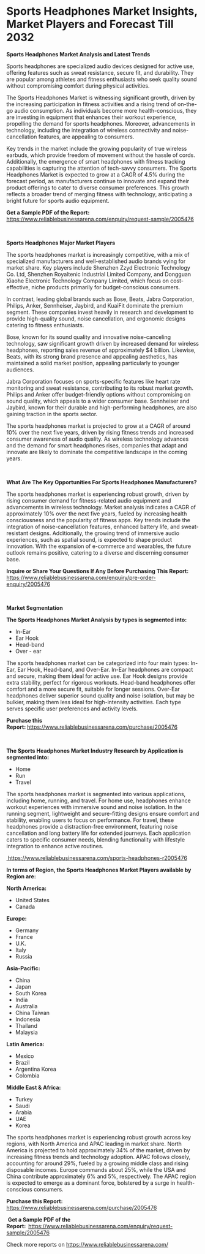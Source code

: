 <p><h1>Sports Headphones Market Insights, Market Players and Forecast Till 2032</h1></p><p><strong>Sports Headphones Market Analysis and Latest Trends</strong></p>
<p><p>Sports headphones are specialized audio devices designed for active use, offering features such as sweat resistance, secure fit, and durability. They are popular among athletes and fitness enthusiasts who seek quality sound without compromising comfort during physical activities.</p><p>The Sports Headphones Market is witnessing significant growth, driven by the increasing participation in fitness activities and a rising trend of on-the-go audio consumption. As individuals become more health-conscious, they are investing in equipment that enhances their workout experience, propelling the demand for sports headphones. Moreover, advancements in technology, including the integration of wireless connectivity and noise-cancellation features, are appealing to consumers.</p><p>Key trends in the market include the growing popularity of true wireless earbuds, which provide freedom of movement without the hassle of cords. Additionally, the emergence of smart headphones with fitness tracking capabilities is capturing the attention of tech-savvy consumers. The Sports Headphones Market is expected to grow at a CAGR of 4.5% during the forecast period, as manufacturers continue to innovate and expand their product offerings to cater to diverse consumer preferences. This growth reflects a broader trend of merging fitness with technology, anticipating a bright future for sports audio equipment.</p></p>
<p><strong>Get a Sample PDF of the Report:&nbsp;</strong> <a href="https://www.reliablebusinessarena.com/enquiry/request-sample/2005476?utm_campaign=2488&utm_medium=2&utm_source=Github&utm_content=ia&utm_term=06042025&utm_id=sports-headphones">https://www.reliablebusinessarena.com/enquiry/request-sample/2005476</a></p>
<p>&nbsp;</p>
<p><strong>Sports Headphones Major Market Players</strong></p>
<p><p>The sports headphones market is increasingly competitive, with a mix of specialized manufacturers and well-established audio brands vying for market share. Key players include Shenzhen Zzyd Electronic Technology Co. Ltd, Shenzhen Royaltenic Industrial Limited Company, and Dongguan Xiaohe Electronic Technology Company Limited, which focus on cost-effective, niche products primarily for budget-conscious consumers.</p><p>In contrast, leading global brands such as Bose, Beats, Jabra Corporation, Philips, Anker, Sennheiser, Jaybird, and KuaiFit dominate the premium segment. These companies invest heavily in research and development to provide high-quality sound, noise cancellation, and ergonomic designs catering to fitness enthusiasts. </p><p>Bose, known for its sound quality and innovative noise-canceling technology, saw significant growth driven by increased demand for wireless headphones, reporting sales revenue of approximately $4 billion. Likewise, Beats, with its strong brand presence and appealing aesthetics, has maintained a solid market position, appealing particularly to younger audiences. </p><p>Jabra Corporation focuses on sports-specific features like heart rate monitoring and sweat resistance, contributing to its robust market growth. Philips and Anker offer budget-friendly options without compromising on sound quality, which appeals to a wider consumer base. Sennheiser and Jaybird, known for their durable and high-performing headphones, are also gaining traction in the sports sector. </p><p>The sports headphones market is projected to grow at a CAGR of around 10% over the next five years, driven by rising fitness trends and increased consumer awareness of audio quality. As wireless technology advances and the demand for smart headphones rises, companies that adapt and innovate are likely to dominate the competitive landscape in the coming years.</p></p>
<p>&nbsp;</p>
<p><strong>What Are The Key Opportunities For Sports Headphones Manufacturers?</strong></p>
<p><p>The sports headphones market is experiencing robust growth, driven by rising consumer demand for fitness-related audio equipment and advancements in wireless technology. Market analysis indicates a CAGR of approximately 10% over the next five years, fueled by increasing health consciousness and the popularity of fitness apps. Key trends include the integration of noise-cancellation features, enhanced battery life, and sweat-resistant designs. Additionally, the growing trend of immersive audio experiences, such as spatial sound, is expected to shape product innovation. With the expansion of e-commerce and wearables, the future outlook remains positive, catering to a diverse and discerning consumer base.</p></p>
<p><strong>Inquire or Share Your Questions If Any Before Purchasing This Report:</strong> <a href="https://www.reliablebusinessarena.com/enquiry/pre-order-enquiry/2005476?utm_campaign=2488&utm_medium=2&utm_source=Github&utm_content=ia&utm_term=06042025&utm_id=sports-headphones">https://www.reliablebusinessarena.com/enquiry/pre-order-enquiry/2005476</a></p>
<p>&nbsp;</p>
<p><strong>Market Segmentation</strong></p>
<p><strong>The Sports Headphones Market Analysis by types is segmented into:</strong></p>
<p><ul><li>In-Ear</li><li>Ear Hook</li><li>Head-band</li><li>Over - ear</li></ul></p>
<p><p>The sports headphones market can be categorized into four main types: In-Ear, Ear Hook, Head-band, and Over-Ear. In-Ear headphones are compact and secure, making them ideal for active use. Ear Hook designs provide extra stability, perfect for rigorous workouts. Head-band headphones offer comfort and a more secure fit, suitable for longer sessions. Over-Ear headphones deliver superior sound quality and noise isolation, but may be bulkier, making them less ideal for high-intensity activities. Each type serves specific user preferences and activity levels.</p></p>
<p><strong>Purchase this Report:&nbsp;</strong><a href="https://www.reliablebusinessarena.com/purchase/2005476?utm_campaign=2488&utm_medium=2&utm_source=Github&utm_content=ia&utm_term=06042025&utm_id=sports-headphones">https://www.reliablebusinessarena.com/purchase/2005476</a></p>
<p>&nbsp;</p>
<p><strong>The Sports Headphones Market Industry Research by Application is segmented into:</strong></p>
<p><ul><li>Home</li><li>Run</li><li>Travel</li></ul></p>
<p><p>The sports headphones market is segmented into various applications, including home, running, and travel. For home use, headphones enhance workout experiences with immersive sound and noise isolation. In the running segment, lightweight and secure-fitting designs ensure comfort and stability, enabling users to focus on performance. For travel, these headphones provide a distraction-free environment, featuring noise cancellation and long battery life for extended journeys. Each application caters to specific consumer needs, blending functionality with lifestyle integration to enhance active routines.</p></p>
<p><a href="https://www.reliablebusinessarena.com/sports-headphones-r2005476?utm_campaign=2488&utm_medium=2&utm_source=Github&utm_content=ia&utm_term=06042025&utm_id=sports-headphones">&nbsp;https://www.reliablebusinessarena.com/sports-headphones-r2005476</a></p>
<p><strong>In terms of Region, the Sports Headphones Market Players available by Region are:</strong></p>
<p>
    <p> <strong> North America: </strong>
        <ul>
            <li>United States</li>
            <li>Canada</li>
        </ul>
        </p> 
    <p> <strong> Europe: </strong>
        <ul>
            <li>Germany</li>
            <li>France</li>
            <li>U.K.</li>
            <li>Italy</li>
            <li>Russia</li>
        </ul>
        </p> 
    <p> <strong> Asia-Pacific: </strong>
        <ul>
            <li>China</li>
            <li>Japan</li>
            <li>South Korea</li>
            <li>India</li>
            <li>Australia</li>
            <li>China Taiwan</li>
            <li>Indonesia</li>
            <li>Thailand</li>
            <li>Malaysia</li>
        </ul>
        </p> 
    <p> <strong> Latin America: </strong>
        <ul>
            <li>Mexico</li>
            <li>Brazil</li>
            <li>Argentina Korea</li>
            <li>Colombia</li>
        </ul>
        </p> 
    <p> <strong> Middle East & Africa: </strong>
        <ul>
            <li>Turkey</li>
            <li>Saudi</li>
            <li>Arabia</li>
            <li>UAE</li>
            <li>Korea</li>
        </ul>
    </p>
    </p>
<p><p>The sports headphones market is experiencing robust growth across key regions, with North America and APAC leading in market share. North America is projected to hold approximately 34% of the market, driven by increasing fitness trends and technology adoption. APAC follows closely, accounting for around 29%, fueled by a growing middle class and rising disposable incomes. Europe commands about 25%, while the USA and China contribute approximately 6% and 5%, respectively. The APAC region is expected to emerge as a dominant force, bolstered by a surge in health-conscious consumers.</p></p>
<p><strong>Purchase this Report: </strong><a href="https://www.reliablebusinessarena.com/purchase/2005476?utm_campaign=2488&utm_medium=2&utm_source=Github&utm_content=ia&utm_term=06042025&utm_id=sports-headphones">https://www.reliablebusinessarena.com/purchase/2005476</a></p>
<p>&nbsp;<strong>Get a Sample PDF of the Report:&nbsp;&nbsp;</strong><a href="https://www.reliablebusinessarena.com/enquiry/request-sample/2005476?utm_campaign=2488&utm_medium=2&utm_source=Github&utm_content=ia&utm_term=06042025&utm_id=sports-headphones">https://www.reliablebusinessarena.com/enquiry/request-sample/2005476</a></p>
<p><strong></strong></p>
<p>Check more reports on <a href="https://www.reliablebusinessarena.com/?utm_campaign=2488&utm_medium=2&utm_source=Github&utm_content=ia&utm_term=06042025&utm_id=sports-headphones">https://www.reliablebusinessarena.com/</a></p>